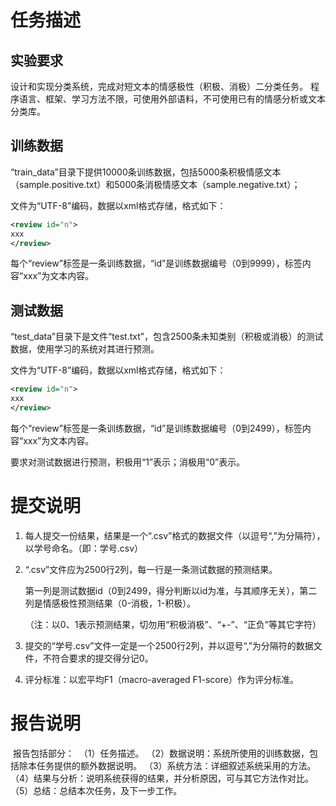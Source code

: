 

# 任务描述

## 实验要求

设计和实现分类系统，完成对短文本的情感极性（积极、消极）二分类任务。
程序语言、框架、学习方法不限，可使用外部语料，不可使用已有的情感分析或文本分类库。

## 训练数据

“train_data”目录下提供10000条训练数据，包括5000条积极情感文本（sample.positive.txt）和5000条消极情感文本（sample.negative.txt）；

文件为“UTF-8”编码，数据以xml格式存储，格式如下：

```xml
<review id="n">
xxx
</review>
```

每个“review”标签是一条训练数据，“id”是训练数据编号（0到9999），标签内容“xxx”为文本内容。

## 测试数据

“test_data”目录下是文件“test.txt”，包含2500条未知类别（积极或消极）的测试数据，使用学习的系统对其进行预测。

文件为“UTF-8”编码，数据以xml格式存储，格式如下：

```xml
<review id="n">
xxx
</review>
```

每个“review”标签是一条训练数据，“id”是训练数据编号（0到2499），标签内容“xxx”为文本内容。

要求对测试数据进行预测，积极用“1”表示；消极用“0”表示。



# 提交说明
1. 每人提交一份结果，结果是一个“.csv”格式的数据文件（以逗号“,”为分隔符），以学号命名。（即：学号.csv）

2. “.csv”文件应为2500行2列，每一行是一条测试数据的预测结果。

   第一列是测试数据id（0到2499，得分判断以id为准，与其顺序无关），第二列是情感极性预测结果（0-消极，1-积极）。

   （注：以0、1表示预测结果，切勿用“积极消极”、“+-”、“正负”等其它字符）

3. 提交的“学号.csv”文件一定是一个2500行2列，并以逗号“,”为分隔符的数据文件，不符合要求的提交得分记0。

4. 评分标准：以宏平均F1（macro-averaged F1-score）作为评分标准。

# 报告说明
​    报告包括部分：
​    （1）任务描述。
​    （2）数据说明：系统所使用的训练数据，包括除本任务提供的额外数据说明。
​    （3）系统方法：详细叙述系统采用的方法。
​    （4）结果与分析：说明系统获得的结果，并分析原因，可与其它方法作对比。
​    （5）总结：总结本次任务，及下一步工作。

